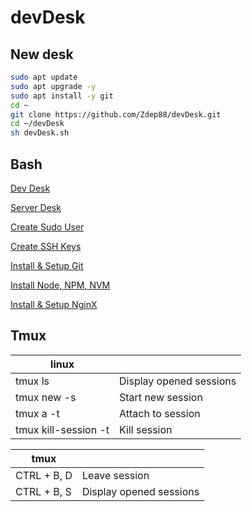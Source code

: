 # devDesk

## New desk

```sh
sudo apt update 
sudo apt upgrade -y 
sudo apt install -y git 
cd ~ 
git clone https://github.com/Zdep88/devDesk.git 
cd ~/devDesk 
sh devDesk.sh
```

## Bash

[Dev Desk](https://github.com/Zdep88/devDesk/blob/main/devDesk.sh)

[Server Desk](https://github.com/Zdep88/devDesk/blob/main/serverDesk.sh)

[Create Sudo User](https://github.com/Zdep88/devDesk/blob/main/sudoer.sh)

[Create SSH Keys](https://github.com/Zdep88/devDesk/blob/main/ssh.sh)

[Install & Setup Git](https://github.com/Zdep88/devDesk/blob/main/git.sh)

[Install Node, NPM, NVM](https://github.com/Zdep88/devDesk/blob/main/node.sh)

[Install & Setup NginX](https://github.com/Zdep88/devDesk/blob/main/nginx.sh)

## Tmux

|linux||
|-|-|
| tmux ls  | Display opened sessions |
| tmux new -s <Name> | Start new session |
| tmux a -t <Name> | Attach to session |
| tmux kill-session -t <Name> | Kill session |

|tmux||
|-------------|-------------|
| CTRL + B, D | Leave session |
| CTRL + B, S | Display opened sessions |
